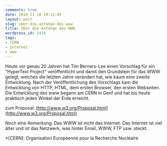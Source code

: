 ```yaml
---
comments: true
date: 2010-11-18 19:11:45
layout: post
slug: uber-die-anfange-des-www
title: Über die Anfänge des WWW
wordpress_id: 1434
tags:
- CERN
- Internet
- www
---
```


Heute vor genau 20 Jahren hat Tim Berners-Lee einen Vorschlag für ein "HyperText Project" veröffentlicht und damit den Grundstein für das WWW gelegt, welches die letzten Jahre verändert hat, wie kaum eine zweite Entwicklung. Nach der Veröffentlichung des Vorschlags kam die Entwicklung von HTTP, HTML, dem ersten Browser, den ersten Webseiten. Die Entwicklung des www begann am CERN in Genf und hat bis heute praktisch jeden Winkel der Erde erreicht.

zum Proposal: [http://www.w3.org/Proposal.html](http://www.w3.org/Proposal.html)

Noch eine Anmerkung. Das WWW ist nicht das Internet. Das Internet ist viel älter und ist das Netzwerk, was hinter Email, WWW, FTP usw. steckt.

*[CERN]: Organisation Européenne pour la Recherche Nucléaire
